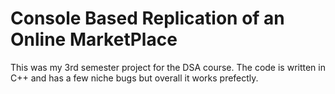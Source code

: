 # Console Based Replication of an Online MarketPlace
This was my 3rd semester project for the DSA course.
The code is written in C++ and has a few niche bugs but overall it works prefectly.
